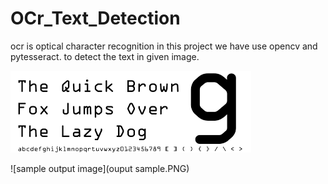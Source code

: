 # OCr_Text_Detection
ocr is optical character recognition in this project we have use opencv and pytesseract. to detect the text in given image.

![sample output image](./ocrsample.png)

![sample output image](ouput sample.PNG)
